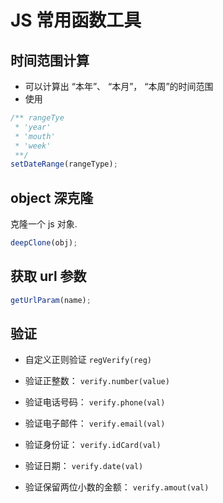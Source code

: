 # JS 常用函数工具

## 时间范围计算

* 可以计算出 “本年”、 “本月”， “本周”的时间范围
* 使用
```js
/** rangeTye
 * 'year' 
 * 'mouth'
 * 'week'
 **/
setDateRange(rangeType);
```

## object 深克隆

克隆一个 js 对象.

```js
deepClone(obj);
```

## 获取 url 参数

```js
getUrlParam(name);
```

## 验证

* 自定义正则验证 `regVerify(reg)`

* 验证正整数： `verify.number(value)`

* 验证电话号码： `verify.phone(val)`

* 验证电子邮件： `verify.email(val)`

* 验证身份证： `verify.idCard(val)`

* 验证日期： `verify.date(val)`

* 验证保留两位小数的金额： `verify.amout(val)`

